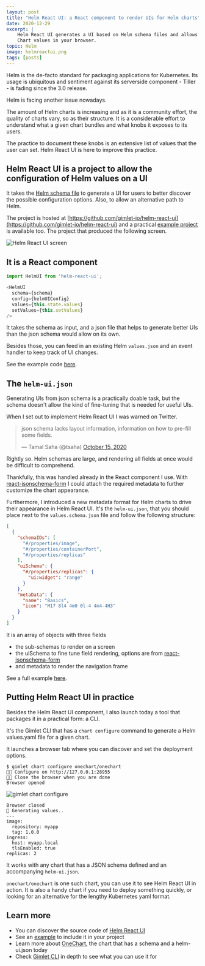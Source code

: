 ```yaml
---
layout: post
title: "Helm React UI: a React component to render UIs for Helm charts"
date: 2020-12-29
excerpt: |
    Helm React UI generates a UI based on Helm schema files and allows you to configure Helm
    Chart values in your browser.
topic: Helm
image: helmreactui.png
tags: [posts]
---
```


Helm is the de-facto standard for packaging applications for Kubernetes. Its usage is ubiquitous and sentiment against its
serverside component - Tiller - is fading since the 3.0 release.

Helm is facing another issue nowadays.

The amount of Helm charts is increasing and as it is a community effort, the quality of charts vary, so as their structure.
It is a considerable effort to understand what a given chart bundles and what knobs it exposes to its users.

The practice to document these knobs is an extensive list of values that the user can set.
Helm React UI is here to improve this practice.

## Helm React UI is a project to allow the configuration of Helm values on a UI   

It takes the [Helm schema file](https://helm.sh/docs/topics/charts/#schema-files) to generate a UI for users 
to better discover the possible configuration options. Also, to allow an alternative path to Helm. 

The project is hosted at [https://github.com/gimlet-io/helm-react-ui](https://github.com/gimlet-io/helm-react-ui) 
and a practical [example project](https://github.com/gimlet-io/helm-react-ui-test-bed) is available too. The project that produced the following screen.

![Helm React UI screen](/helmreactui2.png)

## It is a React component

```js
import HelmUI from 'helm-react-ui';

<HelmUI
  schema={schema}
  config={helmUIConfig}
  values={this.state.values}
  setValues={this.setValues}
/>
```

It takes the schema as input, and a json file that helps to generate better UIs than the json schema would allow on its own.

Besides those, you can feed in an existing Helm `values.json` and an event handler to keep track of UI changes.

See the example code [here](https://github.com/gimlet-io/helm-react-ui-test-bed/blob/main/src/app.js).

## The `helm-ui.json`

Generating UIs from json schema is a practically doable task, but the schema doesn't allow the kind of fine-tuning 
that is needed for useful UIs.

When I set out to implement Helm React UI I was warned on Twitter.

<blockquote class="twitter-tweet"><p lang="en" dir="ltr">json schema lacks layout information, information on how to pre-fill some fields.</p>&mdash; Tamal Saha (@tsaha) <a href="https://twitter.com/tsaha/status/1316665380442497024?ref_src=twsrc%5Etfw">October 15, 2020</a></blockquote> <script async src="https://platform.twitter.com/widgets.js" charset="utf-8"></script> 

Rightly so. Helm schemas are large, and rendering all fields at once would be difficult to comprehend.

Thankfully, this was handled already in the React component I use. With [react-jsonschema-form](https://react-jsonschema-form.readthedocs.io/en/latest/api-reference/uiSchema/#uischema)
I could attach the required metadata to further customize the chart appearance.

Furthermore, I introduced a new metadata format for Helm charts
to drive their appearance in Helm React UI.
It's the `helm-ui.json`, that you should place next to the `values.schema.json` file and follow the following structure:

```json
[
  {
    "schemaIDs": [
      "#/properties/image",
      "#/properties/containerPort",
      "#/properties/replicas"
    ],
    "uiSchema": {
      "#/properties/replicas": {
        "ui:widget": "range"
      }
    },
    "metaData": {
      "name": "Basics",
      "icon": "M17 8l4 4m0 0l-4 4m4-4H3"
    }
  }
]
```

It is an array of objects with three fields

- the sub-schemas to render on a screen
- the uiSchema to fine tune field rendering, options are from [react-jsonschema-form](https://react-jsonschema-form.readthedocs.io/en/latest/api-reference/uiSchema/#uischema)
- and metadata to render the navigation frame

See a full example [here](https://github.com/gimlet-io/onechart/blob/master/charts/onechart/helm-ui.json).

## Putting Helm React UI in practice 

Besides the Helm React UI component, I also launch today a tool that packages it in a practical form: a CLI.

It's the Gimlet CLI that has a `chart configure` command to generate a Helm values.yaml file for a given chart.
                                                           
It launches a browser tab where you can discover and set the deployment options.
 
```
$ gimlet chart configure onechart/onechart
👩‍💻 Configure on http://127.0.0.1:28955
👩‍💻 Close the browser when you are done
Browser opened
```


![gimlet chart configure](/chart-configure.png)


```
Browser closed
📁 Generating values..
---
image:
  repository: myapp
  tag: 1.0.0
ingress:
  host: myapp.local
  tlsEnabled: true
replicas: 2
```

It works with any chart that has a JSON schema defined and an accompanying `helm-ui.json`.

`onechart/onechart` is one such chart, you can use it to see Helm React UI in action.
It is also a handy 
chart if you need to deploy something quickly, or looking for an alternative for the lengthy Kubernetes yaml format.

## Learn more

- You can discover the source code of [Helm React UI](https://github.com/gimlet-io/helm-react-ui/blob/master/src/index.js)
- See an [example](https://github.com/gimlet-io/helm-react-ui-test-bed) to include it in your project
- Learn more about [OneChart](http://localhost:8080/onechart/getting-started/), the chart that has a schema and a helm-ui.json today
- Check [Gimlet CLI](http://localhost:8080/gimlet-cli/chart-configure/) in depth to see what you can use it for
